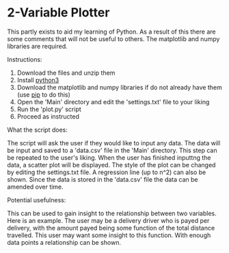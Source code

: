 # 2-Variable Plotter 

This partly exists to aid my learning of Python. As a result of this there are some comments that will not be useful to others. The matplotlib and numpy libraries are required.

Instructions:

1. Download the files and unzip them
2. Install [python3](https://www.python.org/downloads/)
3. Download the matplotlib and numpy libraries if do not already have them (use [pip](https://pip.pypa.io/en/stable/installing/) to do this)
4. Open the 'Main' directory and edit the 'settings.txt' file to your liking
5. Run the 'plot.py' script 
6. Proceed as instructed

What the script does:

The script will ask the user if they would like to input any data. The data will be input and saved to a 'data.csv' file in the 'Main' directory. This step can be repeated to the user's liking. When the user has finished inputtng the data, a scatter plot will be displayed. The style of the plot can be changed by editing the settings.txt file. A regression line (up to n^2) can also be shown. Since the data is stored in the 'data.csv' file the data can be amended over time.

Potential usefulness:

This can be used to gain insight to the relationship between two variables. Here is an example. The user may be a delivery driver who is payed per delivery, with the amount payed being some function of the total distance travelled. This user may want some insight to this function. With enough data points a relationship can be shown.
